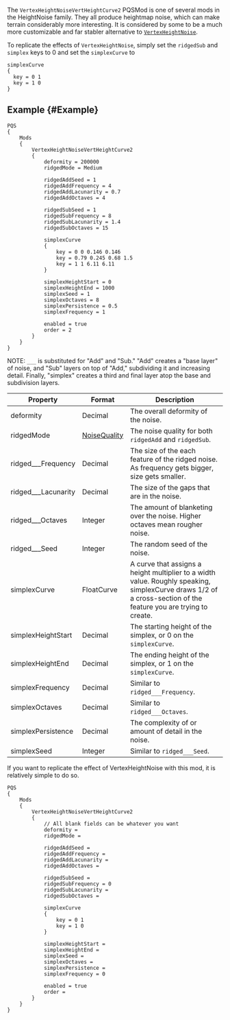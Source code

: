 The `VertexHeightNoiseVertHeightCurve2` PQSMod is one of several mods in the HeightNoise family. They all produce heightmap noise, which can make terrain considerably more interesting.
It is considered by some to be a much more customizable and far stabler alternative to [`VertexHeightNoise`](/PQSMods/VertexHeightNoise).

To replicate the effects of `VertexHeightNoise`, simply set the `ridgedSub` and `simplex` keys to 0 and set the `simplexCurve` to 
```
simplexCurve
{
  key = 0 1
  key = 1 0
}
```

## Example {#Example}
```
PQS
{
    Mods
    {
        VertexHeightNoiseVertHeightCurve2
        {
            deformity = 200000
            ridgedMode = Medium

            ridgedAddSeed = 1
            ridgedAddFrequency = 4
            ridgedAddLacunarity = 0.7
            ridgedAddOctaves = 4

            ridgedSubSeed = 1
            ridgedSubFrequency = 8
            ridgedSubLacunarity = 1.4
            ridgedSubOctaves = 15

            simplexCurve
            {
                key = 0 0 0.146 0.146
                key = 0.79 0.245 0.68 1.5
                key = 1 1 6.11 6.11
            }

            simplexHeightStart = 0
            simplexHeightEnd = 1000
            simplexSeed = 1
            simplexOctaves = 8
            simplexPersistence = 0.5
            simplexFrequency = 1

            enabled = true
            order = 2
        }
    }
}
```

NOTE: `___` is substituted for "Add" and "Sub." "Add" creates a "base layer" of noise, and "Sub" layers on top of "Add," subdividing it and increasing detail. Finally, "simplex" creates a third and final layer atop the base and subdivision layers.

|Property|Format|Description|
|--------|------|-----------|
|deformity|Decimal|The overall deformity of the noise.|
|ridgedMode|[NoiseQuality]( /Prerequisites/DataTypes)|The noise quality for both `ridgedAdd` and `ridgedSub`.|
|ridged___Frequency|Decimal|The size of the each feature of the ridged noise. As frequency gets bigger, size gets smaller.|
|ridged___Lacunarity|Decimal|The size of the gaps that are in the noise.|
|ridged___Octaves|Integer|The amount of blanketing over the noise. Higher octaves mean rougher noise.|
|ridged___Seed|Integer|The random seed of the noise.|
|simplexCurve|FloatCurve|A curve that assigns a height multiplier to a width value. Roughly speaking, simplexCurve draws 1/2 of a cross-section of the feature you are trying to create.|
|simplexHeightStart|Decimal|The starting height of the simplex, or 0 on the `simplexCurve`.|
|simplexHeightEnd|Decimal|The ending height of the simplex, or 1 on the `simplexCurve`.|
|simplexFrequency|Decimal|Similar to `ridged___Frequency`.|
|simplexOctaves|Decimal|Similar to `ridged___Octaves`.|
|simplexPersistence|Decimal|The complexity of or amount of detail in the noise.|
|simplexSeed|Integer|Similar to `ridged___Seed`.|

If you want to replicate the effect of VertexHeightNoise with this mod, it is relatively simple to do so.

```
PQS
{
    Mods
    {
        VertexHeightNoiseVertHeightCurve2
        {
            // All blank fields can be whatever you want 
            deformity = 
            ridgedMode = 

            ridgedAddSeed = 
            ridgedAddFrequency = 
            ridgedAddLacunarity = 
            ridgedAddOctaves = 

            ridgedSubSeed = 
            ridgedSubFrequency = 0
            ridgedSubLacunarity = 
            ridgedSubOctaves = 

            simplexCurve
            {
                key = 0 1
                key = 1 0
            }

            simplexHeightStart = 
            simplexHeightEnd = 
            simplexSeed = 
            simplexOctaves = 
            simplexPersistence = 
            simplexFrequency = 0

            enabled = true
            order = 
        }
    }
}
```
